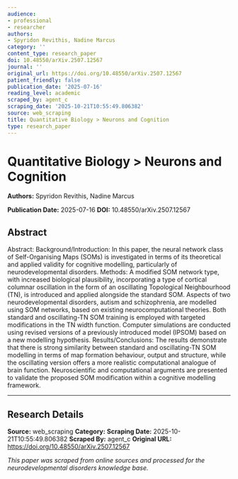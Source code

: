 ```yaml
---
audience:
- professional
- researcher
authors:
- Spyridon Revithis, Nadine Marcus
category: ''
content_type: research_paper
doi: 10.48550/arXiv.2507.12567
journal: ''
original_url: https://doi.org/10.48550/arXiv.2507.12567
patient_friendly: false
publication_date: '2025-07-16'
reading_level: academic
scraped_by: agent_c
scraping_date: '2025-10-21T10:55:49.806382'
source: web_scraping
title: Quantitative Biology > Neurons and Cognition
type: research_paper
---
```

# Quantitative Biology > Neurons and Cognition

**Authors:** Spyridon Revithis, Nadine Marcus

**Publication Date:** 2025-07-16
**DOI:** 10.48550/arXiv.2507.12567

## Abstract

Abstract:
Background/Introduction: In this paper, the neural network class of Self-Organising Maps (SOMs) is investigated in terms of its theoretical and applied validity for cognitive modelling, particularly of neurodevelopmental disorders.
Methods: A modified SOM network type, with increased biological plausibility, incorporating a type of cortical columnar oscillation in the form of an oscillating Topological Neighbourhood (TN), is introduced and applied alongside the standard SOM. Aspects of two neurodevelopmental disorders, autism and schizophrenia, are modelled using SOM networks, based on existing neurocomputational theories. Both standard and oscillating-TN SOM training is employed with targeted modifications in the TN width function. Computer simulations are conducted using revised versions of a previously introduced model (IPSOM) based on a new modelling hypothesis.
Results/Conclusions: The results demonstrate that there is strong similarity between standard and oscillating-TN SOM modelling in terms of map formation behaviour, output and structure, while the oscillating version offers a more realistic computational analogue of brain function. Neuroscientific and computational arguments are presented to validate the proposed SOM modification within a cognitive modelling framework.

---

## Research Details

**Source:** web_scraping
**Category:** 
**Scraping Date:** 2025-10-21T10:55:49.806382
**Scraped By:** agent_c
**Original URL:** https://doi.org/10.48550/arXiv.2507.12567

*This paper was scraped from online sources and processed for the neurodevelopmental disorders knowledge base.*